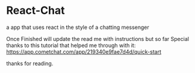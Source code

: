 # React-Chat
a app that uses react in the style of a chatting messenger 


Once Finished will update the read me with instructions but so far 
Special thanks to this tutorial that helped me through with it: 
https://app.cometchat.com/app/219340e9fae7d4d/quick-start

thanks for reading. 
